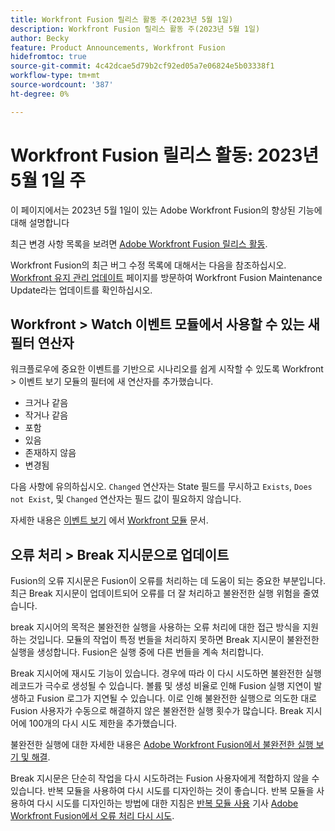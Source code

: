 ```yaml
---
title: Workfront Fusion 릴리스 활동 주(2023년 5월 1일)
description: Workfront Fusion 릴리스 활동 주(2023년 5월 1일)
author: Becky
feature: Product Announcements, Workfront Fusion
hidefromtoc: true
source-git-commit: 4c42dcae5d79b2cf92ed05a7e06824e5b03338f1
workflow-type: tm+mt
source-wordcount: '387'
ht-degree: 0%

---
```


# Workfront Fusion 릴리스 활동: 2023년 5월 1일 주

이 페이지에서는 2023년 5월 1일이 있는 Adobe Workfront Fusion의 향상된 기능에 대해 설명합니다

최근 변경 사항 목록을 보려면 [Adobe Workfront Fusion 릴리스 활동](../../../product-announcements/product-releases/fusion-release-activity/fusion-release-activity.md).

Workfront Fusion의 최근 버그 수정 목록에 대해서는 다음을 참조하십시오. [Workfront 유지 관리 업데이트](https://experienceleague.adobe.com/docs/workfront-known-issues/releases/current-updates.html) 페이지를 방문하여 Workfront Fusion Maintenance Update라는 업데이트를 확인하십시오.

## Workfront > Watch 이벤트 모듈에서 사용할 수 있는 새 필터 연산자

워크플로우에 중요한 이벤트를 기반으로 시나리오를 쉽게 시작할 수 있도록 Workfront > 이벤트 보기 모듈의 필터에 새 연산자를 추가했습니다.

* 크거나 같음
* 작거나 같음
* 포함
* 있음
* 존재하지 않음
* 변경됨

다음 사항에 유의하십시오. `Changed` 연산자는 State 필드를 무시하고 `Exists`, `Does not Exist`, 및 `Changed` 연산자는 필드 값이 필요하지 않습니다.

자세한 내용은 [이벤트 보기](/help/quicksilver/workfront-fusion/apps-and-their-modules/workfront-modules.md#watch-events) 에서 [Workfront 모듈](/help/quicksilver/workfront-fusion/apps-and-their-modules/workfront-modules.md) 문서.

<!--

## Locate and manage locked scenarios

In some cases, a scenario might be temporarily locked by the [!DNL Workfront Fusion] engineering team because the scenario is causing performance or other issues. Now, you can tell which scenario is locked, and unlock it from inside Fusion. 

Previously, there was no visual indication of locked scenarios, and no way for users to unlock them.

>[!IMPORTANT]
>
>Unlocking a scenario manually can cause errors in a scenario's executions. Scenarios will be automatically unlocked 2-4 hours from the time it was locked.

For more information, see [View and manage locked scenarios in Adobe Workfront Fusion](help\quicksilver\workfront-fusion\scenarios\view-and-manage-locked-scenarios.md).

-->

## 오류 처리 > Break 지시문으로 업데이트

Fusion의 오류 지시문은 Fusion이 오류를 처리하는 데 도움이 되는 중요한 부분입니다. 최근 Break 지시문이 업데이트되어 오류를 더 잘 처리하고 불완전한 실행 위험을 줄였습니다.

break 지시어의 목적은 불완전한 실행을 사용하는 오류 처리에 대한 접근 방식을 지원하는 것입니다. 모듈의 작업이 특정 번들을 처리하지 못하면 Break 지시문이 불완전한 실행을 생성합니다. Fusion은 실행 중에 다른 번들을 계속 처리합니다.

Break 지시어에 재시도 기능이 있습니다. 경우에 따라 이 다시 시도하면 불완전한 실행 레코드가 극수로 생성될 수 있습니다. 볼륨 및 생성 비율로 인해 Fusion 실행 지연이 발생하고 Fusion 로그가 지연될 수 있습니다. 이로 인해 불완전한 실행으로 의도한 대로 Fusion 사용자가 수동으로 해결하지 않은 불완전한 실행 횟수가 많습니다. Break 지시어에 100개의 다시 시도 제한을 추가했습니다.

불완전한 실행에 대한 자세한 내용은 [Adobe Workfront Fusion에서 불완전한 실행 보기 및 해결](/help/quicksilver/workfront-fusion/scenarios/view-and-resolve-incomplete-executions.md).

Break 지시문은 단순히 작업을 다시 시도하려는 Fusion 사용자에게 적합하지 않을 수 있습니다. 반복 모듈을 사용하여 다시 시도를 디자인하는 것이 좋습니다. 반복 모듈을 사용하여 다시 시도를 디자인하는 방법에 대한 지침은 [반복 모듈 사용](/help/quicksilver/workfront-fusion/errors/retry.md#use-the-repeater-module) 기사 [Adobe Workfront Fusion에서 오류 처리 다시 시도](/help/quicksilver/workfront-fusion/errors/retry.md).
